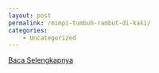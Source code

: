 ```yaml
---
layout: post
permalink: /mimpi-tumbuh-rambut-di-kaki/
categories:
    - Uncategorized
---
```


[Baca Selengkapnya](/05)